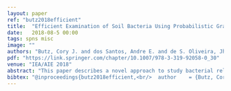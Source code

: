 ```yaml
---
layout: paper
ref: "butz2018efficient"
title:  "Efficient Examination of Soil Bacteria Using Probabilistic Graphical Models"
date:   2018-08-5 00:00
tags: spns misc
image: ""
authors: "Butz, Cory J. and dos Santos, Andre E. and de S. Oliveira, Jhonatan and Stavrinides, John"
pdf: "https://link.springer.com/chapter/10.1007/978-3-319-92058-0_30"
venue: "IEA/AIE 2018"
abstract: "This paper describes a novel approach to study bacterial relationships in soil datasets using probabilistic graphical models. We demonstrate how to access and reformat publicly available datasets in order to apply machine learning techniques. We first learn a Bayesian network in order to read independencies in linear time between bacterial community characteristics. These independencies are useful in understanding the semantic relationships between bacteria within communities. Next, we learn a Sum-Product network in order to perform inference in linear time. Here, inference can be conducted to answer traditional queries, involving posterior probabilities, or MPE queries, requesting the most likely values of the non-evidence variables given evidence. Our results extend the literature by showing that known relationships between soil bacteria holding in one or a few datasets in fact hold across at least 3500 diverse datasets. This study paves the way for future large-scale studies of agricultural, health, and environmental applications, for which data are publicly available."
bibtex: "@inproceedings{butz2018efficient,<br/>  author    = {Butz, Cory J. and dos Santos, Andr{'{e}} E. and de S. Oliveira, Jhonatan and Stavrinides, John},<br/>  title     = {Efficient Examination of Soil Bacteria Using Probabilistic Graphical<br/>               Models},<br/>  booktitle = {{IEA/AIE}},<br/>  series    = {Lecture Notes in Computer Science},<br/>  volume    = {10868},<br/>  pages     = {315--326},<br/>  publisher = {Springer},<br/>  year      = {2018}<br/>}"
---
```

